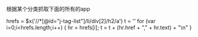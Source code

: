 根据某个分类抓取下面的所有的app

hrefs = $x('//*[@id="j-tag-list"]/li/div[2]/h2/a')
t = ''
for (var i=0;i<hrefs.length;i++) {
	hr = hrefs[i];
	t = t + (hr.href + "," + hr.text) + "\n"
}
